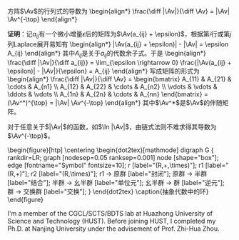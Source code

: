 方阵$\Av$的行列式的导数为
\begin{align\*}
    \frac{\diff |\Av|}{\diff \Av} = |\Av| \Av^{-\top}
\end{align\*}

**证明**：记$a_{ij}$有一个微小增量$\epsilon$后的矩阵为$\Av(a_{ij} + \epsilon)$，根据第$i$行或第$j$列Laplace展开易知有
\begin{align\*}
    |\Av(a\_{ij} + \epsilon)| - |\Av| = \epsilon A\_{ij}
\end{align\*}
其中$A_{ij}$是关于$a_{ij}$的代数余子式。于是
\begin{align\*}
    \frac{\diff |\Av|}{\diff a\_{ij}} = \lim\_{\epsilon \rightarrow 0} \frac{|\Av(a\_{ij} + \epsilon)| - |\Av|}{\epsilon} = A\_{ij}
\end{align\*}
写成矩阵的形式为
\begin{align\*}
    \frac{\diff |\Av|}{\diff \Av} = \begin{bmatrix}
        A\_{11} & A\_{21} & \cdots & A\_{n1} \\\\
        A\_{12} & A\_{22} & \cdots & A\_{n2} \\\\
        \vdots & \vdots & \ddots & \vdots \\\\
        A\_{1n} & A\_{2n} & \cdots & A\_{nn}
    \end{bmatrix} = (\Av^\*)^{\top} = |\Av| \Av^{-\top}
\end{align\*}
其中$\Av^*$是$\Av$的伴随矩阵。

对于任意关于$|\Av|$的函数，如$\ln |\Av|$，由链式法则不难求得其导数为$\Av^{-\top}$。

\begin{figure}[htp]
    \centering
    \begin{dot2tex}[mathmode]
        digraph G {
            rankdir=LR;
            graph [nodesep=0.05 ranksep=0.001]
            node [shape="box"];
            edge [fontname="Symbol" fontsize=10];
            r [label="(R,+,\times)"];
            r1 [label="(R,+)"];
            r2 [label="(R,\times)"];
            r1 -> 原群 [label="封闭"];
            原群 -> 半群 [label="结合"];
            半群 -> 幺半群 [label="单位元"];
            幺半群 -> 群 [label="逆元"];
            群 -> 交换群 [label="交换"];
        }
    \end{dot2tex}
    \caption{抽象代数中的环}
\end{figure}


I'm a member of the CGCL/SCTS/BDTS lab at Huazhong University of Science and Technology (HUST). Before joining HUST, I completed my Ph.D. at Nanjing University under the advisement of Prof. Zhi-Hua Zhou.